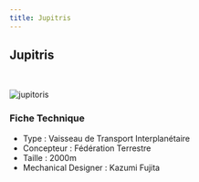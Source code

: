 ```yaml
---
title: Jupitris
---
```


Jupitris
--------


 


![jupitoris](/images/stories/saga/zetagundam/mechas/titans/jupitoris.png)


### Fiche Technique


- Type : Vaisseau de Transport Interplanétaire  
- Concepteur : Fédération Terrestre  
- Taille : 2000m  
- Mechanical Designer : Kazumi Fujita

